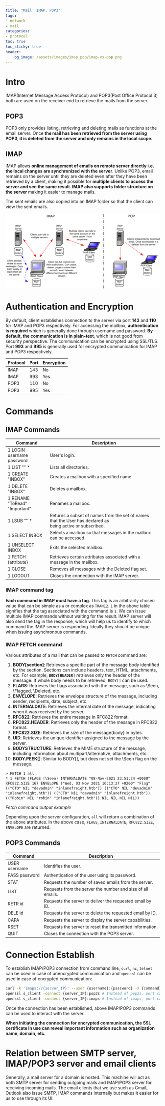 ```yaml
---
title: "Mail: IMAP, POP3"
tags:
- network
- mail
categories:
- protocol
toc: true
toc_sticky: true
header:
    og_image: /assets/images/imap_pop/imap-vs-pop.png
---
```


# Intro

IMAP(Internet Message Access Protocol) and POP3(Post Office Protocol 3) both are used on the receiver end to retrieve the mails from the server.

## POP3

POP3 only provides listing, retrieving and deleting mails as functions at the email server. Once **the mail has been retrieved from the server using POP3, it is deleted from the server and only remains in the local scope.** 

## IMAP

IMAP allows **online management of emails on remote server directly i.e. the local changes are synchronized with the server**. Unlike POP3, email remains on the server until they are deleted even after they have been retrieved by a client, making it possible for **multiple clients to access the server and see the same result. IMAP also supports folder structure on the server** making it easier to manage mails.

The sent emails are also copied into an IMAP folder so that the client can view the sent emails.

![IMAP vs POP3](/assets/images/imap_pop/imap-vs-pop.png)

# Authentication and Encryption

By default, client establishes connection to the server via port **143** and **110** for IMAP and POP3 respectively. For accessing the mailbox, **authentication is required** which is generally done through username and password. **By default, the communication is in plain-text**, which is not good from security perspective. The communication can be encrypted using SSL/TLS. Port **993** and **995** is generally used for encrypted communication for IMAP and POP3 respectively.

| Protocol | Port | Encryption |
| --- | --- | --- |
| IMAP | 143 | No |
| IMAP | 993 | Yes |
| POP3 | 110 | No |
| POP3 | 995 | Yes |

# Commands

## **IMAP Commands**

| Command | Description |
| --- | --- |
| 1 LOGIN username password | User's login. |
| 1 LIST "" * | Lists all directories. |
| 1 CREATE "INBOX" | Creates a mailbox with a specified name. |
| 1 DELETE "INBOX" | Deletes a mailbox. |
| 1 RENAME "ToRead" "Important" | Renames a mailbox. |
| 1 LSUB "" * | Returns a subset of names from the set of names that the User has declared as being active or subscribed. |
| 1 SELECT INBOX | Selects a mailbox so that messages in the mailbox can be accessed. |
| 1 UNSELECT INBOX | Exits the selected mailbox. |
| 1 FETCH <ID> {attribute} | Retrieves certain attributes associated with a message in the mailbox.  |
| 1 CLOSE | Removes all messages with the Deleted flag set. |
| 1 LOGOUT | Closes the connection with the IMAP server. |

### IMAP command tag

**Each command in IMAP must have a tag**. This tag is an arbitrarily chosen value that can be simple as `a` or complex as `TRAN12`. `1` in the above table signifies that the tag associated with the command is `1`. We can issue multiple IMAP commands without waiting for the result. IMAP server will also send the tag in the response, which will help us to identify to which command the IMAP server is responding. Ideally they should be unique when issuing asynchronous commands.

### IMAP FETCH command

Various attributes of a mail that can be passed to `FETCH` command are:

1. **BODY[section]**: Retrieves a specific part of the message body identified by the section. Sections can include headers, text, HTML, attachments, etc. For example, **`BODY[HEADER]`** retrieves only the header of the message. If whole body needs to be retrieved, `BODY[]` can be used.
2. **FLAGS**: Retrieves the flags associated with the message, such as \Seen, \Flagged, \Deleted, etc.
3. **ENVELOPE**: Retrieves the envelope structure of the message, including sender, recipients, date, subject, etc.
4. **INTERNALDATE**: Retrieves the internal date of the message, indicating when it was received by the server.
5. **RFC822**: Retrieves the entire message in RFC822 format.
6. **RFC822.HEADER**: Retrieves only the header of the message in RFC822 format.
7. **RFC822.SIZE**: Retrieves the size of the message(body) in bytes.
8. **UID**: Retrieves the unique identifier assigned to the message by the server.
9. **BODYSTRUCTURE**: Retrieves the MIME structure of the message, including information about multipart/alternative, attachments, etc.
10. **BODY.PEEK[]**: Similar to BODY[], but does not set the \Seen flag on the message.

```
> FETCH 1 all
* 1 FETCH (FLAGS (\Seen) INTERNALDATE "08-Nov-2021 23:51:24 +0000" RFC822.SIZE 167 ENVELOPE ("Wed, 03 Nov 2021 16:13:27 +0200" "Flag" (("CTO" NIL "devadmin" "inlanefreight.htb")) (("CTO" NIL "devadmin" "inlanefreight.htb")) (("CTO" NIL "devadmin" "inlanefreight.htb")) (("Robin" NIL "robin" "inlanefreight.htb")) NIL NIL NIL NIL))
```
*Fetch command output example*

Depending upon the server configuration, `all` will return a combination of the above attributes. In the above case, `FLAGS`, `INTERNALDATE`, `RFC822.SIZE`, `ENVELOPE` are returned.

## **POP3 Commands**

| Command | Description |
| --- | --- |
| USER username | Identifies the user. |
| PASS password | Authentication of the user using its password. |
| STAT | Requests the number of saved emails from the server. |
| LIST | Requests from the server the number and size of all emails. |
| RETR id | Requests the server to deliver the requested email by ID. |
| DELE id | Requests the server to delete the requested email by ID. |
| CAPA | Requests the server to display the server capabilities. |
| RSET | Requests the server to reset the transmitted information. |
| QUIT | Closes the connection with the POP3 server. |

# Connection Establish

To establish IMAP/POP3 connection from command line, `curl`, `nc`, `telnet` can be used in case of unencrypted communication and `openssl` can be used in case of encrypted communication:

```bash
curl -k 'imaps://{server_IP}' --user {username}:{password} -X {command} -v
openssl s_client -connect {server_IP}:pop3s # Instead of pop3s, port can also be specified
openssl s_client -connect {server_IP}:imaps # Instead of imaps, port can also be specified
```

Once the connection has been established, above IMAP/POP3 commands can be used to interact with the server. 

**When initiating the connection for encrypted communication, the SSL certificate in use can reveal important information such as organization name, domain, etc.**


# Relation between SMTP server, IMAP/POP3 server and email clients

Generally, a mail server for a domain is hosted. This machine will act as both SMTP server for sending outgoing mails and IMAP/POP3 server for receiving incoming mails. The email clients that we use such as Gmail, Outlook also issue SMTP, IMAP commands internally but makes it easier for us to use through its UI.